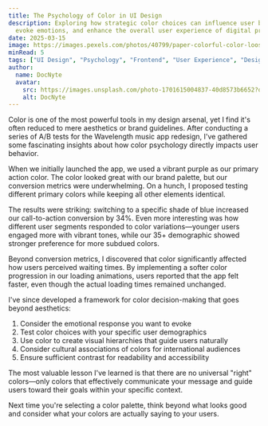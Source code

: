 ```yaml
---
title: The Psychology of Color in UI Design
description: Exploring how strategic color choices can influence user behavior,
  evoke emotions, and enhance the overall user experience of digital products.
date: 2025-03-15
image: https://images.pexels.com/photos/40799/paper-colorful-color-loose-40799.jpeg?auto=compress&cs=tinysrgb&w=1260&h=750&dpr=1
minRead: 5
tags: ["UI Design", "Psychology", "Frontend", "User Experience", "Design Theory"]
author:
  name: DocNyte
  avatar:
    src: https://images.unsplash.com/photo-1701615004837-40d8573b6652?q=80&w=1480&auto=format&fit=crop&ixlib=rb-4.0.3&ixid=M3wxMjA3fDB8MHxwaG90by1wYWdlfHx8fGVufDB8fHx8fA%3D%3D
    alt: DocNyte
---
```


Color is one of the most powerful tools in my design arsenal, yet I find it's often reduced to mere aesthetics or brand guidelines. After conducting a series of A/B tests for the Wavelength music app redesign, I've gathered some fascinating insights about how color psychology directly impacts user behavior.

When we initially launched the app, we used a vibrant purple as our primary action color. The color looked great with our brand palette, but our conversion metrics were underwhelming. On a hunch, I proposed testing different primary colors while keeping all other elements identical.

The results were striking: switching to a specific shade of blue increased our call-to-action conversion by 34%. Even more interesting was how different user segments responded to color variations—younger users engaged more with vibrant tones, while our 35+ demographic showed stronger preference for more subdued colors.

Beyond conversion metrics, I discovered that color significantly affected how users perceived waiting times. By implementing a softer color progression in our loading animations, users reported that the app felt faster, even though the actual loading times remained unchanged.

I've since developed a framework for color decision-making that goes beyond aesthetics:

1. Consider the emotional response you want to evoke
2. Test color choices with your specific user demographics
3. Use color to create visual hierarchies that guide users naturally
4. Consider cultural associations of colors for international audiences
5. Ensure sufficient contrast for readability and accessibility

The most valuable lesson I've learned is that there are no universal "right" colors—only colors that effectively communicate your message and guide users toward their goals within your specific context.

Next time you're selecting a color palette, think beyond what looks good and consider what your colors are actually saying to your users.
